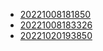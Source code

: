 - [20221008181850](/zet/20221008181850/README.md)
- [20221008183326](/zet/20221008183326/README.md)
- [20221020193850](/zet/20221020193850/README.md)
